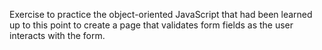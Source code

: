 Exercise to practice the object-oriented JavaScript that had been learned up to this point to create a page that validates form fields as the user interacts with the form. 
